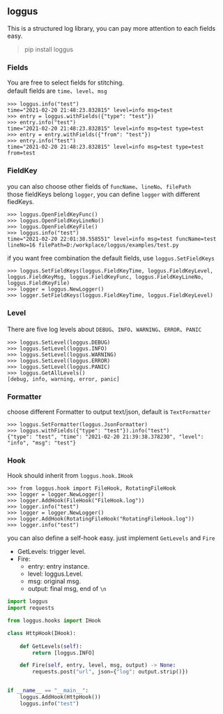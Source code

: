 ## loggus

This is a structured log library, you can pay more attention to each fields easy.

> pip install loggus

### Fields
You are free to select fields for stitching.  
default fields are `time`、`level`、`msg`  
```shell script
>>> loggus.info("test")
time="2021-02-20 21:48:23.832815" level=info msg=test
>>> entry = loggus.withFields({"type": "test"})
>>> entry.info("test")
time="2021-02-20 21:48:23.832815" level=info msg=test type=test
>>> entry = entry.withFields({"from": "test"})
>>> entry.info("test")
time="2021-02-20 21:48:23.832815" level=info msg=test type=test from=test
```

### FieldKey
you can also choose other fields of `funcName`、`lineNo`、`filePath`  
those fieldKeys belong `logger`, you can define `logger` with different fiedKeys.
```shell script
>>> loggus.OpenFieldKeyFunc()
>>> loggus.OpenFieldKeyLineNo()
>>> loggus.OpenFieldKeyFile()
>>> loggus.info("test")
time="2021-02-20 22:01:38.558551" level=info msg=test funcName=test lineNo=16 filePath=D:/workplace/loggus/examples/test.py
```
if you want free combination the default fields, use `loggus.SetFieldKeys`
```shell script
>>> loggus.SetFieldKeys(loggus.FieldKeyTime, loggus.FieldKeyLevel, loggus.FieldKeyMsg, loggus.FieldKeyFunc, loggus.FieldKeyLineNo, loggus.FieldKeyFile)
>>> logger = loggus.NewLogger()
>>> logger.SetFieldKeys(loggus.FieldKeyTime, loggus.FieldKeyLevel)
```

### Level
There are five log levels about `DEBUG`、`INFO`、`WARNING`、`ERROR`、`PANIC`  
```shell script
>>> loggus.SetLevel(loggus.DEBUG)
>>> loggus.SetLevel(loggus.INFO)
>>> loggus.SetLevel(loggus.WARNING)
>>> loggus.SetLevel(loggus.ERROR)
>>> loggus.SetLevel(loggus.PANIC)
>>> loggus.GetAllLevels()
[debug, info, warning, error, panic]
```

### Formatter
choose different Formatter to output text/json, default is `TextFormatter`
```shell script
>>> loggus.SetFormatter(loggus.JsonFormatter)
>>> loggus.withFields({"type": "test"}).info("test")
{"type": "test", "time": "2021-02-20 21:39:38.378230", "level": "info", "msg": "test"}
```

### Hook
Hook should inherit from `loggus.hook.IHook`
```shell script
>>> from loggus.hook import FileHook, RotatingFileHook
>>> logger = logger.NewLogger()
>>> logger.AddHook(FileHook("FileHook.log"))
>>> logger.info("test")
>>> logger = logger.NewLogger()
>>> logger.AddHook(RotatingFileHook("RotatingFileHook.log"))
>>> logger.info("test")
```
you can also define a self-hook easy. just implement `GetLevels` and `Fire`  
* GetLevels: trigger level.
* Fire:
    * entry: entry instance.
    * level: loggus.Level.
    * msg: original msg.
    * output: final msg, end of `\n`
```python
import loggus
import requests

from loggus.hooks import IHook

class HttpHook(IHook):
    
    def GetLevels(self):
        return [loggus.INFO]

    def Fire(self, entry, level, msg, output) -> None:
        requests.post("url", json={"log": output.strip()})


if __name__ == "__main__":
    loggus.AddHook(HttpHook())
    loggus.info("test")
```
